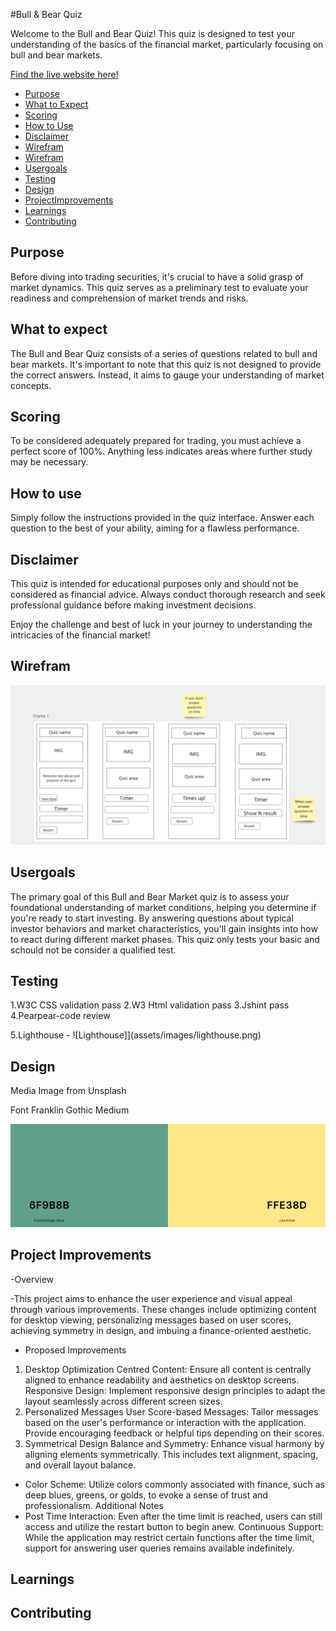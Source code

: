 #Bull & Bear Quiz

Welcome to the Bull and Bear Quiz! This quiz is designed to test your understanding of the basics of the financial market, particularly focusing on bull and bear markets.

[Find the live website here!](https://rosencrantzart.github.io/annaquiz/)


- [Purpose](#purpose)
- [What to Expect](#whattoexpect)
- [Scoring](#scoring)
- [How to Use](#howtouse)
- [Disclaimer](#disclaimer)
- [Wirefram](#wirefram)
- [Wirefram](#wirefram)
- [Usergoals](#usergoals)
- [Testing](#testing)
- [Design](#design)
- [ProjectImprovements](#projectimprovements)
- [Learnings](#learnings)
- [Contributing](#contributing)

## Purpose
Before diving into trading securities, it's crucial to have a solid grasp of market dynamics. This quiz serves as a preliminary test to evaluate your readiness and comprehension of market trends and risks.

## What to expect
The Bull and Bear Quiz consists of a series of questions related to bull and bear markets. It's important to note that this quiz is not designed to provide the correct answers. Instead, it aims to gauge your understanding of market concepts.

## Scoring
To be considered adequately prepared for trading, you must achieve a perfect score of 100%. Anything less indicates areas where further study may be necessary.

## How to use
Simply follow the instructions provided in the quiz interface. Answer each question to the best of your ability, aiming for a flawless performance.

## Disclaimer
This quiz is intended for educational purposes only and should not be considered as financial advice. Always conduct thorough research and seek professional guidance before making investment decisions.

Enjoy the challenge and best of luck in your journey to understanding the intricacies of the financial market!

## Wirefram 
![Wireframeimage](assets/images/wireframemobile.png)


## Usergoals 

The primary goal of this Bull and Bear Market quiz is to assess your foundational understanding of market conditions, helping you determine if you're ready to start investing. By answering questions about typical investor behaviors and market characteristics, you'll gain insights into how to react during different market phases. This quiz only tests your basic and schould not be consider a qualified test. 


## Testing 
1.W3C CSS validation pass
2.W3 Html validation pass 
3.Jshint pass
4.Pearpear-code review 

5.Lighthouse - ![Lighthouse]](assets/images/lighthouse.png)

## Design 

Media
Image from Unsplash

Font
Franklin Gothic Medium

![Colors](assets/images/colorpallet.png)




## Project Improvements

-Overview

-This project aims to enhance the user experience and visual appeal through various improvements. These changes include optimizing content for desktop viewing, personalizing messages based on user scores, achieving symmetry in design, and imbuing a finance-oriented aesthetic.

- Proposed Improvements
1. Desktop Optimization
Centred Content: Ensure all content is centrally aligned to enhance readability and aesthetics on desktop screens.
Responsive Design: Implement responsive design principles to adapt the layout seamlessly across different screen sizes.
2. Personalized Messages
User Score-based Messages: Tailor messages based on the user's performance or interaction with the application. Provide encouraging feedback or helpful tips depending on their scores.
3. Symmetrical Design
Balance and Symmetry: Enhance visual harmony by aligning elements symmetrically. This includes text alignment, spacing, and overall layout balance.

- Color Scheme: Utilize colors commonly associated with finance, such as deep blues, greens, or golds, to evoke a sense of trust and professionalism.
  Additional Notes
- Post Time Interaction: Even after the time limit is reached, users can still access and utilize the restart button to begin anew.
Continuous Support: While the application may restrict certain functions after the time limit, support for answering user queries remains available indefinitely. 

## Learnings


## Contributing

